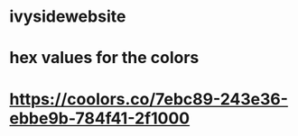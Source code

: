 # ivysidewebsite

# hex values for the colors 
# https://coolors.co/7ebc89-243e36-ebbe9b-784f41-2f1000
